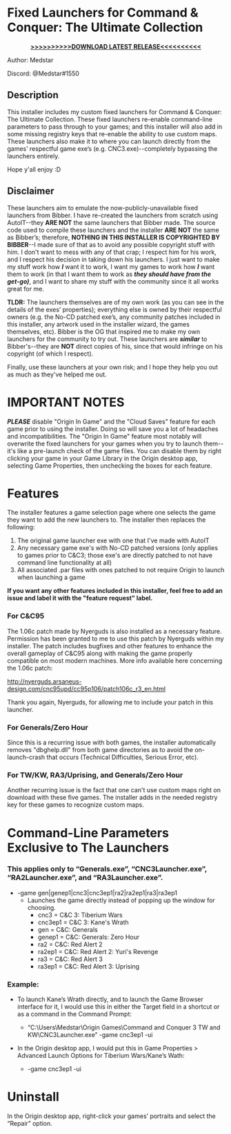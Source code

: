 # Fixed Launchers for Command & Conquer: The Ultimate Collection

<p align="center">
 <a href="https://github.com/Medstar117/CNC-Ultimate-Collection-Fixed-Launchers/releases/download/v1.00/Fixed_TUC_Launchers_Installer_v1.00.zip">
  <span>
   <strong>>>>>>>>>>>DOWNLOAD LATEST RELEASE<<<<<<<<<<</strong>
  </span>
 </a>
</p>

Author:	Medstar

Discord:	@Medstar#1550

## Description
This installer includes my custom fixed launchers for Command & Conquer: The Ultimate Collection. These fixed launchers re-enable command-line parameters to pass through to your games; and this installer will also add in some missing registry keys that re-enable the ability to use custom maps. These launchers also make it to where you can launch directly from the games’ respectful game exe’s (e.g. CNC3.exe)--completely bypassing the launchers entirely.

Hope y'all enjoy :D

## Disclaimer
These launchers aim to emulate the now-publicly-unavailable fixed launchers from Bibber. I have re-created the launchers from scratch using AutoIT--they **ARE NOT** the same launchers that Bibber made. The source code used to compile these launchers and the installer **ARE NOT** the same as Bibber’s; therefore, **NOTHING IN THIS INSTALLER IS COPYRIGHTED BY BIBBER**--I made sure of that as to avoid any possible copyright stuff with him. I don't want to mess with any of that crap; I respect him for his work, and I respect his decision in taking down his launchers. I just want to make my stuff work how ***I*** want it to work, I want my games to work how ***I*** want them to work (in that I want them to work as ***they should have from the get-go)***, and I want to share my stuff with the community since it all works great for me.

**TLDR:** The launchers themselves are of my own work (as you can see in the details of the exes’ properties); everything else is owned by their respectful owners (e.g. the No-CD patched exe’s, any community patches included in this installer, any artwork used in the installer wizard, the games themselves, etc). Bibber is the OG that inspired me to make my own launchers for the community to try out. These launchers are ***similar*** to Bibber's--they are **NOT** direct copies of his, since that would infringe on his copyright (of which I respect).

Finally, use these launchers at your own risk; and I hope they help you out as much as they've helped me out.

# IMPORTANT NOTES
***PLEASE*** disable "Origin In Game" and the "Cloud Saves" feature for each game prior to using the installer. Doing so will save you a lot of headaches and incompatibilities. The "Origin In Game" feature most notably will overwrite the fixed launchers for your games when you try to launch them--it's like a pre-launch check of the game files. You can disable them by right clicking your game in your Game Library in the Origin desktop app, selecting Game Properties, then unchecking the boxes for each feature.

# Features
The installer features a game selection page where one selects the game they want to add the new launchers to. The installer then replaces the following:
  1) The original game launcher exe with one that I've made with AutoIT
  2) Any necessary game exe's with No-CD patched versions (only applies to games prior to C&C3; those exe's are directly patched to not have command line functionality at all)
  3) All associated .par files with ones patched to not require Origin to launch when launching a game
  
**If you want any other features included in this installer, feel free to add an issue and label it with the "feature request" label.**
  
  ### **For C&C95**
The 1.06c patch made by Nyerguds is also installed as a necessary feature. Permission has been granted to me to use this patch by Nyerguds within my installer. The patch includes bugfixes and other features to enhance the overall gameplay of C&C95 along with making the game properly compatible on most modern machines. More info available here concerning the 1.06c patch:

http://nyerguds.arsaneus-design.com/cnc95upd/cc95p106/patch106c_r3_en.html

  Thank you again, Nyerguds, for allowing me to include your patch in this launcher.

  ### **For Generals/Zero Hour**
  Since this is a recurring issue with both games, the installer automatically removes "dbghelp.dll" from both game directories as to avoid the on-launch-crash that occurs (Technical Difficulties, Serious Error, etc).
  
  ### **For TW/KW, RA3/Uprising, and Generals/Zero Hour**
  Another recurring issue is the fact that one can't use custom maps right on download with these five games. The installer adds in the needed registry key for these games to recognize custom maps.

# Command-Line Parameters Exclusive to The Launchers

### This applies only to “Generals.exe”, “CNC3Launcher.exe”, “RA2Launcher.exe”, and “RA3Launcher.exe”.
- -game gen|genep1|cnc3|cnc3ep1|ra2|ra2ep1|ra3|ra3ep1
  - Launches the game directly instead of popping up the window for choosing.
    - cnc3		  = C&C 3: Tiberium Wars
    - cnc3ep1	  = C&C 3: Kane's Wrath
    - gen		    = C&C: Generals
    - genep1	  = C&C: Generals: Zero Hour
    - ra2		    = C&C: Red Alert 2
    - ra2ep1		= C&C: Red Alert 2: Yuri's Revenge
    - ra3		    = C&C: Red Alert 3
    - ra3ep1		= C&C: Red Alert 3: Uprising

### **Example:**
- To launch Kane’s Wrath directly, and to launch the Game Browser interface for it, I would use this in either the Target field in a shortcut or as a command in the Command Prompt:

  - “C:\Users\Medstar\Origin Games\Command and Conquer 3 TW and KW\CNC3Launcher.exe” -game cnc3ep1 -ui

- In the Origin desktop app, I would put this in Game Properties > Advanced Launch Options for Tiberium Wars/Kane’s Wath:
  - -game cnc3ep1 -ui

# Uninstall
In the Origin desktop app, right-click your games’ portraits and select the “Repair” option.
